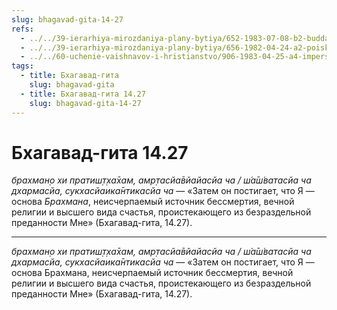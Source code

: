 ```yaml
---
slug: bhagavad-gita-14-27
refs:
  - ../../39-ierarhiya-mirozdaniya-plany-bytiya/652-1983-07-08-b2-budda-shankara-ramanudzha-i-shri-chajtanya-ob-izmereniyah-duhovnogo-bytiya.md
  - ../../39-ierarhiya-mirozdaniya-plany-bytiya/656-1982-04-24-a2-poisk-rasy-i-tri-plana-bytiya-v-bhagavad-gite.md
  - ../../60-uchenie-vaishnavov-i-hristianstvo/906-1983-04-25-a4-impersonalizm-i-lichnostnaya-kontseptsiya-boga-v-hristianstve.md
tags:
  - title: Бхагавад-гита
    slug: bhagavad-gita
  - title: Бхагавад-гита 14.27
    slug: bhagavad-gita-14-27
---
```


# Бхагавад-гита 14.27

*брахман̣о хи пратиш̣т̣ха̄хам, амр̣тасйа̄вйайасйа ча / ш́а̄ш́ватасйа ча дхармасйа, сукхасйаика̄нтикасйа ча* — «Затем он постигает, что Я — основа *Брахмана*, неисчерпаемый источник бессмертия, вечной религии и высшего вида счастья, проистекающего из безраздельной преданности Мне» (Бхагавад-гита, 14.27).

---

*брахман̣о хи пратиш̣т̣ха̄хам, амр̣тасйа̄вйайасйа ча / ш́а̄ш́ватасйа ча дхармасйа, сукхасйаика̄нтикасйа ча* — «Затем он постигает, что Я — основа Брахмана, неисчерпаемый источник бессмертия, вечной религии и высшего вида счастья, проистекающего из безраздельной преданности Мне» (Бхагавад-гита, 14.27).
